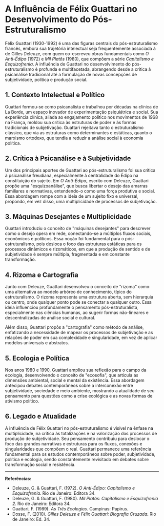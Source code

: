 
# A Influência de Félix Guattari no Desenvolvimento do Pós-Estruturalismo

Félix Guattari (1930-1992) é uma das figuras centrais do pós-estruturalismo francês, embora sua trajetória intelectual seja frequentemente associada à de Gilles Deleuze, com quem co-escreveu obras fundamentais como *O Anti-Édipo* (1972) e *Mil Platôs* (1980), que compõem a série *Capitalismo e Esquizofrenia*. A influência de Guattari no desenvolvimento do pós-estruturalismo é profunda e multifacetada, abrangendo desde a crítica à psicanálise tradicional até a formulação de novas concepções de subjetividade, política e produção social.

## 1. Contexto Intelectual e Político

Guattari formou-se como psicanalista e trabalhou por décadas na clínica de La Borde, um espaço inovador de experimentação psiquiátrica e social. Sua experiência clínica, aliada ao engajamento político nos movimentos de 1968 na França, moldou sua crítica às estruturas de poder e às formas tradicionais de subjetivação. Guattari rejeitava tanto o estruturalismo clássico, que via as estruturas como determinantes e estáticas, quanto o marxismo ortodoxo, que tendia a reduzir a análise social à economia política.

## 2. Crítica à Psicanálise e à Subjetividade

Um dos principais aportes de Guattari ao pós-estruturalismo foi sua crítica à psicanálise freudiana, especialmente à centralidade do Édipo na constituição do sujeito. Em *O Anti-Édipo*, escrito com Deleuze, Guattari propõe uma "esquizoanálise", que busca libertar o desejo das amarras familiares e normativas, entendendo-o como uma força produtiva e social. Essa abordagem rompe com a ideia de um sujeito fixo e universal, propondo, em vez disso, uma multiplicidade de processos de subjetivação.

## 3. Máquinas Desejantes e Multiplicidade

Guattari introduziu o conceito de "máquinas desejantes" para descrever como o desejo opera em rede, conectando-se a múltiplos fluxos sociais, econômicos e políticos. Essa noção foi fundamental para o pós-estruturalismo, pois desloca o foco das estruturas estáticas para os processos dinâmicos e rizomáticos, em que a produção de sentido e de subjetividade é sempre múltipla, fragmentada e em constante transformação.

## 4. Rizoma e Cartografia

Junto com Deleuze, Guattari desenvolveu o conceito de "rizoma" como uma alternativa ao modelo arbóreo de conhecimento, típico do estruturalismo. O rizoma representa uma estrutura aberta, sem hierarquia ou centro, onde qualquer ponto pode se conectar a qualquer outro. Essa ideia influenciou profundamente o pensamento pós-estruturalista, especialmente nas ciências humanas, ao sugerir formas não-lineares e descentralizadas de análise social e cultural.

Além disso, Guattari propôs a "cartografia" como método de análise, enfatizando a necessidade de mapear os processos de subjetivação e as relações de poder em sua complexidade e singularidade, em vez de aplicar modelos universais e abstratos.

## 5. Ecologia e Política

Nos anos 1980 e 1990, Guattari ampliou sua reflexão para o campo da ecologia, desenvolvendo o conceito de "ecosofia", que articula as dimensões ambiental, social e mental da existência. Essa abordagem antecipou debates contemporâneos sobre a interconexão entre subjetividade, sociedade e meio ambiente, mostrando a atualidade de seu pensamento para questões como a crise ecológica e as novas formas de ativismo político.

## 6. Legado e Atualidade

A influência de Félix Guattari no pós-estruturalismo é visível na ênfase na multiplicidade, na crítica às totalizações e na valorização dos processos de produção de subjetividade. Seu pensamento contribuiu para deslocar o foco das grandes narrativas e estruturas para os fluxos, conexões e singularidades que compõem o real. Guattari permanece uma referência fundamental para os estudos contemporâneos sobre poder, subjetividade, política e ecologia, sendo constantemente revisitado em debates sobre transformação social e resistência.

---

**Referências:**

- Deleuze, G. & Guattari, F. (1972). *O Anti-Édipo: Capitalismo e Esquizofrenia*. Rio de Janeiro: Editora 34.
- Deleuze, G. & Guattari, F. (1980). *Mil Platôs: Capitalismo e Esquizofrenia 2*. Rio de Janeiro: Editora 34.
- Guattari, F. (1989). *As Três Ecologias*. Campinas: Papirus.
- Dosse, F. (2010). *Gilles Deleuze e Félix Guattari: Biografia Cruzada*. Rio de Janeiro: Ed. 34.

```
